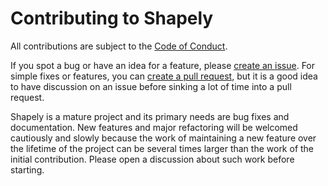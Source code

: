 Contributing to Shapely
=======================

All contributions are subject to the [Code of
Conduct](https://github.com/shapely/shapely/blob/main/CODE_OF_CONDUCT.md).

If you spot a bug or have an idea for a feature, please [create an
issue](https://github.com/shapely/shapely/issues). For simple fixes or
features, you can [create a pull
request](https://github.com/shapely/shapely/pulls), but it is a good idea to
have discussion on an issue before sinking a lot of time into a pull request.

Shapely is a mature project and its primary needs are bug fixes and
documentation. New features and major refactoring will be welcomed cautiously
and slowly because the work of maintaining a new feature over the lifetime of
the project can be several times larger than the work of the initial
contribution. Please open a discussion about such work before starting.
